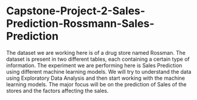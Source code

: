 # Capstone-Project-2-Sales-Prediction-Rossmann-Sales-Prediction

The dataset we are working here is of a drug
store named Rossman. The dataset is present
in two different tables, each containing a
certain type of information.
The experiment we are performing here is
Sales Prediction using different machine
learning models. We will try to understand
the data using Exploratory Data Analysis
and then start working with the machine
learning models. The major focus will be on
the prediction of Sales of the stores and the
factors affecting the sales.
